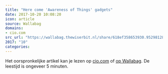 ```yaml
---
title: "Here come 'Awareness of Things' gadgets"
date: 2017-10-20 10:08:20
icon: article
source: Wallabag
domains:
- cio.com
src_url: "https://wallabag.thewiserbit.nl/share/618ef358653930.95298128"
2017: "10"
categories:
---
```

Het oorspronkelijke artikel kan je lezen op [cio.com](https://www.cio.com/article/3115778/internet-of-things/here-come-awareness-of-things-gadgets.html) of [op Wallabag](https://wallabag.thewiserbit.nl/share/618ef358653930.95298128). De leestijd is ongeveer 5 minuten.